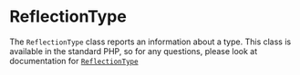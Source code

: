 ReflectionType
==============

The `ReflectionType` class reports an information about a type. This class is available in the standard PHP, so for any questions, please look at documentation for [`ReflectionType`][0]

[0]: http://php.net/manual/en/class.reflectiontype.php
